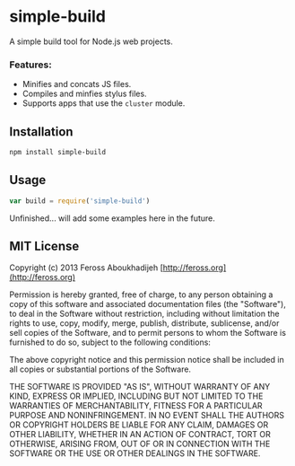 simple-build
=================

A simple build tool for Node.js web projects.

### Features:

- Minifies and concats JS files.
- Compiles and minfies stylus files.
- Supports apps that use the `cluster` module.

## Installation

```bash
npm install simple-build
```

## Usage

```js
var build = require('simple-build')
```

Unfinished... will add some examples here in the future.

## MIT License

Copyright (c) 2013 Feross Aboukhadijeh [http://feross.org](http://feross.org)

Permission is hereby granted, free of charge, to any person obtaining a copy of this software and associated documentation files (the "Software"), to deal in the Software without restriction, including without limitation the rights to use, copy, modify, merge, publish, distribute, sublicense, and/or sell copies of the Software, and to permit persons to whom the Software is furnished to do so, subject to the following conditions:

The above copyright notice and this permission notice shall be included in all copies or substantial portions of the Software.

THE SOFTWARE IS PROVIDED "AS IS", WITHOUT WARRANTY OF ANY KIND, EXPRESS OR IMPLIED, INCLUDING BUT NOT LIMITED TO THE WARRANTIES OF MERCHANTABILITY, FITNESS FOR A PARTICULAR PURPOSE AND NONINFRINGEMENT. IN NO EVENT SHALL THE AUTHORS OR COPYRIGHT HOLDERS BE LIABLE FOR ANY CLAIM, DAMAGES OR OTHER LIABILITY, WHETHER IN AN ACTION OF CONTRACT, TORT OR OTHERWISE, ARISING FROM, OUT OF OR IN CONNECTION WITH THE SOFTWARE OR THE USE OR OTHER DEALINGS IN THE SOFTWARE.
